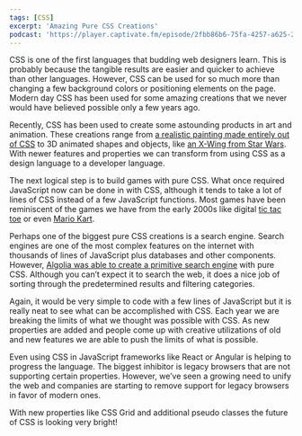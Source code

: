 ```yaml
---
tags: [CSS]
excerpt: 'Amazing Pure CSS Creations'
podcast: 'https://player.captivate.fm/episode/2fbb86b6-75fa-4257-a625-20f8d8fe1634'
---
```


CSS is one of the first languages that budding web designers learn. This is probably because the tangible results are easier and quicker to achieve than other languages. However, CSS can be used for so much more than changing a few background colors or positioning elements on the page. Modern day CSS has been used for some amazing creations that we never would have believed possible only a few years ago.

Recently, CSS has been used to create some astounding products in art and animation. These creations range from [a realistic painting made entirely out of CSS](https://github.com/cyanharlow/purecss-francine) to 3D animated shapes and objects, like [an X-Wing from Star Wars](https://codepen.io/juliangarnier/pen/hzDAF). With newer features and properties we can transform from using CSS as a design language to a developer language.

The next logical step is to build games with pure CSS. What once required JavaScript now can be done in with CSS, although it tends to take a lot of lines of CSS instead of a few JavaScript functions. Most games have been reminiscent of the games we have from the early 2000s like digital [tic tac toe](https://codepen.io/una/pen/aNZEbB) or even [Mario Kart](https://codesandbox.io/s/zk15o120xl).

Perhaps one of the biggest pure CSS creations is a search engine. Search engines are one of the most complex features on the internet with thousands of lines of JavaScript plus databases and other components. However, [Algolia was able to create a primitive search engine](https://community.algolia.com/algoliasearch-client-css/demo/) with pure CSS. Although you can’t expect it to search the web, it does a nice job of sorting through the predetermined results and filtering categories.

Again, it would be very simple to code with a few lines of JavaScript but it is really neat to see what can be accomplished with CSS. Each year we are breaking the limits of what we thought was possible with CSS. As new properties are added and people come up with creative utilizations of old and new features we are able to push the limits of what is possible.

Even using CSS in JavaScript frameworks like React or Angular is helping to progress the language. The biggest inhibitor is legacy browsers that are not supporting certain properties. However, we’ve seen a growing need to unify the web and companies are starting to remove support for legacy browsers in favor of modern ones.

With new properties like CSS Grid and additional pseudo classes the future of CSS is looking very bright!
